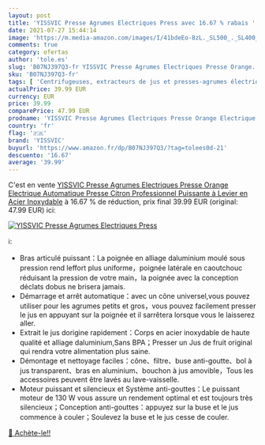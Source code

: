 ```yaml
---
layout: post
title: 'YISSVIC Presse Agrumes Electriques Press avec 16.67 % rabais '
date: 2021-07-27 15:44:14
image: 'https://m.media-amazon.com/images/I/41bdeEo-8zL._SL500_._SL400_.jpg'
comments: true
category: ofertas
author: 'tole.es'
slug: 'B07NJ397Q3-fr YISSVIC Presse Agrumes Electriques Presse Orange...'
sku: 'B07NJ397Q3-fr'
tags: [ 'Centrifugeuses, extracteurs de jus et presses-agrumes électriques','Cuisine et Maison','Petit électroménager','Presse-agrumes électriques','yissvic', ]
actualPrice: 39.99 EUR
currency: EUR
price: 39.99
comparePrice: 47.99 EUR
prodname: 'YISSVIC Presse Agrumes Electriques Presse Orange Electrique Automatique Presse Citron Professionnel Puissante à Levier en Acier Inoxydable'
country: 'fr'
flag: '🇫🇷'
brand: 'YISSVIC'
buyurl: 'https://www.amazon.fr/dp/B07NJ397Q3/?tag=tolees0d-21'
descuento: '16.67'
average: '39.99'
---
```


C'est en vente [YISSVIC Presse Agrumes Electriques Presse Orange Electrique Automatique Presse Citron Professionnel Puissante à Levier en Acier Inoxydable](https://www.amazon.fr/dp/B07NJ397Q3/?tag=tolees0d-21)  à  16.67 % de réduction, prix final  39.99 EUR (original: 47.99 EUR) ici:

[![YISSVIC Presse Agrumes Electriques Press](https://m.media-amazon.com/images/I/41bdeEo-8zL._SL500_._SL400_.jpg)](https://www.amazon.fr/dp/B07NJ397Q3/?tag=tolees0d-21)

ℹ️:

- Bras articulé puissant：La poignée en alliage daluminium moulé sous pression rend leffort plus uniforme，poignée latérale en caoutchouc réduisant la pression de votre main，la poignée avec la conception déclats dobus ne brisera jamais.
- Démarrage et arrêt automatique：avec un cône universel,vous pouvez utiliser pour les agrumes petits et gros，vous pouvez facilement presser le jus en appuyant sur la poignée et il sarrêtera lorsque vous le laisserez aller.
- Extrait le jus dorigine rapidement：Corps en acier inoxydable de haute qualité et alliage daluminium,Sans BPA；Presser un Jus de fruit original qui rendra votre alimentation plus saine.
- Démontage et nettoyage faciles：cône、filtre、buse anti-goutte、bol à jus transparent、bras en aluminium、bouchon à jus amovible，Tous les accessoires peuvent être lavés au lave-vaisselle.
- Moteur puissant et silencieux et Système anti-gouttes：Le puissant moteur de 130 W vous assure un rendement optimal et est toujours très silencieux；Conception anti-gouttes：appuyez sur la buse et le jus commence à couler；Soulevez la buse et le jus cesse de couler.

[🛒 Achète-le!!](https://www.amazon.fr/dp/B07NJ397Q3/?tag=tolees0d-21)
